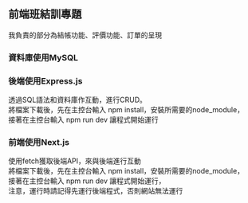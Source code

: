 ## 前端班結訓專題    
我負責的部分為結帳功能、評價功能、訂單的呈現
### 資料庫使用MySQL  

### 後端使用Express.js    
透過SQL語法和資料庫作互動，進行CRUD。  
將檔案下載後，先在主控台輸入 npm install，安裝所需要的node_module，  
接著在主控台輸入 npm run dev 讓程式開始運行 
### 前端使用Next.js   
使用fetch獲取後端API，來與後端進行互動  
將檔案下載後，先在主控台輸入 npm install，安裝所需要的node_module，  
接著在主控台輸入 npm run dev 讓程式開始運行，  
注意，運行時請記得先運行後端程式，否則網站無法運行
